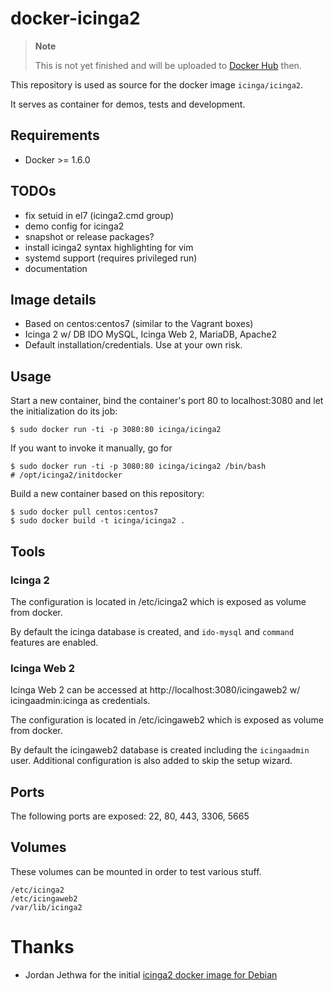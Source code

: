 # docker-icinga2

> **Note**
>
> This is not yet finished and will be uploaded to
> [Docker Hub](https://registry.hub.docker.com/repos/icinga/)
> then.

This repository is used as source for the
docker image `icinga/icinga2`.

It serves as container for demos, tests and development.

## Requirements

* Docker >= 1.6.0

## TODOs

* fix setuid in el7 (icinga2.cmd group)
* demo config for icinga2
* snapshot or release packages?
* install icinga2 syntax highlighting for vim
* systemd support (requires privileged run)
* documentation

## Image details

* Based on centos:centos7 (similar to the Vagrant boxes)
* Icinga 2 w/ DB IDO MySQL, Icinga Web 2, MariaDB, Apache2
* Default installation/credentials. Use at your own risk.

## Usage

Start a new container, bind the container's port 80 to localhost:3080
and let the initialization do its job:

    $ sudo docker run -ti -p 3080:80 icinga/icinga2

If you want to invoke it manually, go for

    $ sudo docker run -ti -p 3080:80 icinga/icinga2 /bin/bash
    # /opt/icinga2/initdocker

Build a new container based on this repository:

    $ sudo docker pull centos:centos7
    $ sudo docker build -t icinga/icinga2 .


## Tools

### Icinga 2

The configuration is located in /etc/icinga2 which is exposed as volume from
docker.

By default the icinga database is created, and `ido-mysql` and `command` features
are enabled.

### Icinga Web 2

Icinga Web 2 can be accessed at http://localhost:3080/icingaweb2 w/ icingaadmin:icinga as credentials.

The configuration is located in /etc/icingaweb2 which is exposed as volume from
docker.

By default the icingaweb2 database is created including the `icingaadmin` user. Additional
configuration is also added to skip the setup wizard.

## Ports

The following ports are exposed: 22, 80, 443, 3306, 5665

## Volumes

These volumes can be mounted in order to test various stuff.

    /etc/icinga2
    /etc/icingaweb2
    /var/lib/icinga2

# Thanks

* Jordan Jethwa for the initial [icinga2 docker image for Debian](https://github.com/jjethwa/icinga2)

